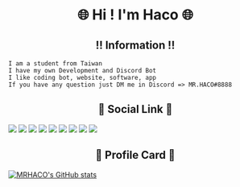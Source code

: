 <h1 align="center">🌐 Hi ! I'm Haco 🌐</h1>

<h2 align="center">‼️ Information ‼️</h2>

```
I am a student from Taiwan 
I have my own Development and Discord Bot
I like coding bot, website, software, app
If you have any question just DM me in Discord => MR.HACO#8888
```

<h2 align="center">🔗 Social Link 🔗</h2>

[![](https://icons.iconarchive.com/icons/dtafalonso/android-lollipop/64/Gmail-icon.png)](mailto:jasonytonlinecomeandsee@gmail.com)   [![](https://i.imgur.com/kk27I6n.png)](https://www.youtube.com/c/HACO8888)   [![](https://i.imgur.com/XaAYKfF.png)](https://discord.com/users/508964901415550976)   [![](https://i.imgur.com/QSbGZlp.png)](https://www.facebook.com/Jasonlindino/)    [![](https://cdn.icon-icons.com/icons2/1584/PNG/64/3721672-instagram_108066.png)](https://www.instagram.com/jason_lin_0222/)   [![](https://i.imgur.com/0OImlv3.png)](https://twitter.com/MRHACO8888)   [![](https://i.imgur.com/kMoieKl.png)](https://www.twitch.tv/jasonlindino)   [![](https://i.imgur.com/ridAHl2.png)](https://www.reddit.com/user/DevelopmentHealthy48)   [![](https://i.imgur.com/6bxPJal.png)](https://open.spotify.com/user/31bph3i2ybq5mzicui3cxvfghpmu)

<h2 align="center">🪪 Profile Card 🪪</h2>

[![MRHACO's GitHub stats](https://github-readme-stats.vercel.app/api?username=MRHACO)](https://github.com/anuraghazra/github-readme-stats)
<!-- 
# MR.HACO's GitHub Profile Card

![](https://github-profile-summary-cards.vercel.app/api/cards/profile-details?username=MRHACO&theme=nord_dark)
![](https://github-profile-summary-cards.vercel.app/api/cards/repos-per-language?username=MRHACO&theme=nord_dark)   ![](https://github-profile-summary-cards.vercel.app/api/cards/most-commit-language?username=MRHACO&theme=nord_dark)
![](https://github-profile-summary-cards.vercel.app/api/cards/stats?username=MRHACO&theme=nord_dark)   ![](https://github-profile-summary-cards.vercel.app/api/cards/productive-time?username=MRHACO&theme=nord_dark)
# Looking for more language?
Coming Soon... -->
